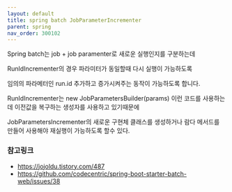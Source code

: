 ```yaml
---
layout: default
title: spring batch JobParameterIncrementer
parent: spring
nav_order: 300102
---
```


Spring batch는 job + job paramenter로 새로운 실행인지를 구분하는데

RunIdIncrementer의 경우 파라미터가 동일할때 다시 실행이 가능하도록

임의의 파라메터인 run.id 추가하고 증가시켜주는 동작이 가능하도록 합니다.

RunIdIncrementer는 new JobParametersBuilder(params) 이런 코드를 사용하는데 이전값을 복구하는 생성자를 사용하고 있기때문에

JobParametersIncrementer의 새로운 구현체 클래스를 생성하거나 람다 메서드를 만들어 사용해야 재실행이 가능하도록 할수 있다.


### 참고링크
* https://jojoldu.tistory.com/487
* https://github.com/codecentric/spring-boot-starter-batch-web/issues/38
